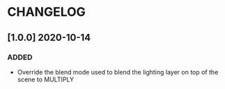 # CHANGELOG

## [1.0.0] 2020-10-14

### ADDED

- Override the blend mode used to blend the lighting layer on top of the scene to MULTIPLY
